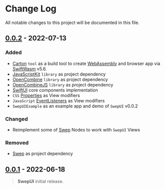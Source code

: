 # Change Log

All notable changes to this project will be documented in this file.

## [0.0.2](https://github.com/alja7dali/swift-web-page-ui/releases/tag/0.0.2) - 2022-07-13

### Added

- [Carton](https://github.com/swiftwasm/Carton) `tool` as a build tool to create [WebAssembly](https://webassembly.org) and browser app via [SwiftWasm](https://github.com/swiftwasm) v5.6.
- [JavaScriptKit](https://github.com/swiftwasm/JavaScriptKit) `library` as project dependency
- [OpenCombine](https://github.com/OpenCombine/OpenCombine) `library` as project dependency
- [OpenCombineJS](https://github.com/swiftwasm/OpenCombineJS) `library` as project dependency
- [SwiftUI](https://developer.apple.com/documentation/swiftui) core components implementation
- `CSS` [Properties](https://www.w3schools.com/cssref/default.asp) as View modifiers
- `JavaScript` [EventListeners](https://www.w3schools.com/js/js_htmldom_eventlistener.asp) as View modifiers
- `SwepUIExample` as an example app and demo of `SwepUI` v0.0.2

### Changed

- Reimplement some of [Swep](https://github.com/Alja7dali/swift-web-page) Nodes to work with `SwepUI` Views

### Removed

- [Swep](https://github.com/Alja7dali/swift-web-page) as project dependency
  
## [0.0.1](https://github.com/alja7dali/swift-web-page-ui/releases/tag/0.0.1) - 2022-06-18

> **SwepUI** initial release.
